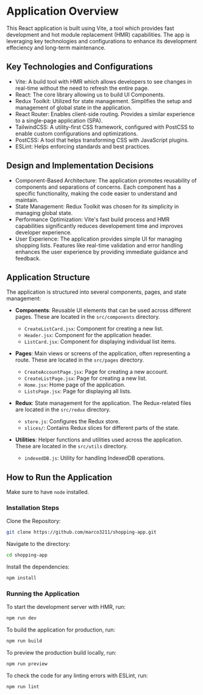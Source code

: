 # Application Overview 

This React application is built using Vite, a tool which provides fast development and hot module replacement (HMR) capabilities. The app is leveraging key technologies and configurations to enhance its development effeciency and long-term maintenance. 

## Key Technologies and Configurations

- Vite: A build tool with HMR which allows developers to see changes in real-time without the need to refresh the entire page.
- React: The core library allowing us to build UI Components.
- Redux Toolkit: Utilized for state management. Simplifies the setup and management of global state in the application. 
- React Router: Enables client-side routing. Provides a similar experience to a single-page application (SPA).
- TailwindCSS: A utility-first CSS framework, configured with PostCSS to enable custom configurations and optimizations.
- PostCSS: A tool that helps transforming CSS with JavaScript plugins. 
- ESLint: Helps enforcing standards and best practices. 

## Design and Implementation Decisions

- Component-Based Architecture: The application promotes reusability of components and separations of concerns. Each component has a specific functionality, making the code easier to understand and maintain. 
- State Management: Redux Toolkit was chosen for its simplicity in managing global state.
- Performance Optimization: Vite's fast build process and HMR capabilities significantly reduces developement time and improves developer experience. 
- User Experience: The application provides simple UI for managing shopping lists. Features like real-time validation and error handling enhances the user experience by providing immediate guidance and feedback. 

## Application Structure

The application is structured into several components, pages, and state management:

- **Components**: Reusable UI elements that can be used across different pages. These are located in the `src/components` directory.
  - `CreateListCard.jsx`: Component for creating a new list.
  - `Header.jsx`: Component for the application header.
  - `ListCard.jsx`: Component for displaying individual list items.

- **Pages**: Main views or screens of the application, often representing a route. These are located in the `src/pages` directory.
  - `CreateAccountPage.jsx`: Page for creating a new account.
  - `CreateListPage.jsx`: Page for creating a new list.
  - `Home.jsx`: Home page of the application.
  - `ListsPage.jsx`: Page for displaying all lists.

- **Redux**: State management for the application. The Redux-related files are located in the `src/redux` directory.
  - `store.js`: Configures the Redux store.
  - `slices/`: Contains Redux slices for different parts of the state.

- **Utilities**: Helper functions and utilities used across the application. These are located in the `src/utils` directory.
  - `indexedDB.js`: Utility for handling IndexedDB operations.

## How to Run the Application

Make sure to have `node` installed.

### Installation Steps 

Clone the Repository: 

```bash
git clone https://github.com/marco3211/shopping-app.git
```

Navigate to the directory: 

```bash
cd shopping-app
```

Install the dependencies: 

```bash
npm install 
```

### Running the Application

To start the development server with HMR, run: 

```bash
npm run dev
```

To build the application for production, run: 

```bash
npm run build
```

To preview the production build locally, run: 

```bash
npm run preview
```

To check the code for any linting errors with ESLint, run:

```bash
npm run lint
```
